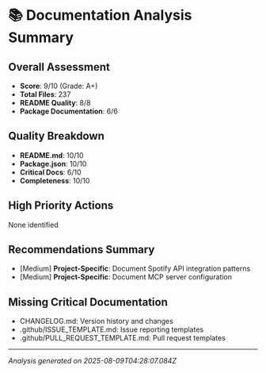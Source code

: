 # 📚 Documentation Analysis Summary

## Overall Assessment
- **Score**: 9/10 (Grade: A+)
- **Total Files**: 237
- **README Quality**: 8/8
- **Package Documentation**: 6/6

## Quality Breakdown
- **README.md**: 10/10
- **Package.json**: 10/10
- **Critical Docs**: 6/10
- **Completeness**: 10/10

## High Priority Actions
None identified

## Recommendations Summary
- [Medium] **Project-Specific**: Document Spotify API integration patterns
- [Medium] **Project-Specific**: Document MCP server configuration

## Missing Critical Documentation
- CHANGELOG.md: Version history and changes
- .github/ISSUE_TEMPLATE.md: Issue reporting templates
- .github/PULL_REQUEST_TEMPLATE.md: Pull request templates

---
*Analysis generated on 2025-08-09T04:28:07.084Z*
